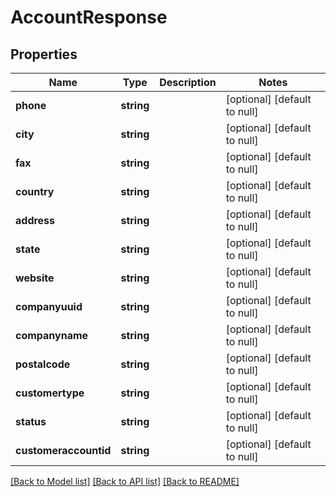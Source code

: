 # AccountResponse

## Properties
Name | Type | Description | Notes
------------ | ------------- | ------------- | -------------
**phone** | **string** |  | [optional] [default to null]
**city** | **string** |  | [optional] [default to null]
**fax** | **string** |  | [optional] [default to null]
**country** | **string** |  | [optional] [default to null]
**address** | **string** |  | [optional] [default to null]
**state** | **string** |  | [optional] [default to null]
**website** | **string** |  | [optional] [default to null]
**companyuuid** | **string** |  | [optional] [default to null]
**companyname** | **string** |  | [optional] [default to null]
**postalcode** | **string** |  | [optional] [default to null]
**customertype** | **string** |  | [optional] [default to null]
**status** | **string** |  | [optional] [default to null]
**customeraccountid** | **string** |  | [optional] [default to null]

[[Back to Model list]](../README.md#documentation-for-models) [[Back to API list]](../README.md#documentation-for-api-endpoints) [[Back to README]](../README.md)


